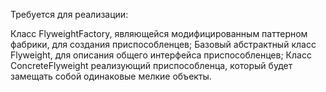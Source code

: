 Требуется для реализации:

Класс FlyweightFactory, являющейся модифицированным паттерном фабрики, для создания приспособленцев;
Базовый абстрактный класс Flyweight, для описания общего интерфейса приспособленцев;
Класс ConcreteFlyweight реализующий приспособленца, который будет замещать собой одинаковые мелкие объекты.